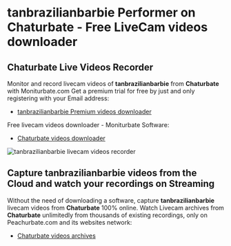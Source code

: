 # tanbrazilianbarbie Performer on Chaturbate - Free LiveCam videos downloader

## Chaturbate Live Videos Recorder

Monitor and record livecam videos of **tanbrazilianbarbie** from **Chaturbate** with Moniturbate.com
Get a premium trial for free by just and only registering with your Email address:
* [tanbrazilianbarbie Premium videos downloader](https://moniturbate.com/request-demo-licence-key.html)

Free livecam videos downloader - Moniturbate Software:
* [Chaturbate videos downloader](https://moniturbate.com/moniturbate-download-software.html)

![tanbrazilianbarbie livecam videos recorder](https://peachurnet.com/templates/moniturbate-software.png)


## Capture tanbrazilianbarbie videos from the Cloud and watch your recordings on Streaming

Without the need of downloading a software, capture **tanbrazilianbarbie** livecam videos from **Chaturbate** 100% online.
Watch Livecam archives from **Chaturbate** unlimitedly from thousands of existing recordings, only on Peachurbate.com and its websites network:
* [Chaturbate videos archives](https://peachurnet.com/)